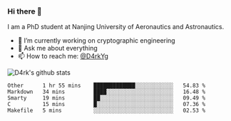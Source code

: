 ### Hi there 👋

I am a PhD student at Nanjing University of Aeronautics and Astronautics.

- 🔭 I’m currently working on cryptographic engineering
- 💬 Ask me about everything
- 📫 How to reach me: [@D4rkYg](https://twitter.com/D4rkYg)

![D4rk's github stats](https://github-readme-stats.vercel.app/api?username=dd4rk&show_icons=true&title_color=fff&icon_color=79ff97&text_color=9f9f9f&bg_color=151515)

<!--START_SECTION:waka-->
```text
Other      1 hr 55 mins    █████████████░░░░░░░░░░░░   54.83 % 
Markdown   34 mins         ████░░░░░░░░░░░░░░░░░░░░░   16.48 % 
Smarty     19 mins         ██░░░░░░░░░░░░░░░░░░░░░░░   09.49 % 
C          15 mins         █░░░░░░░░░░░░░░░░░░░░░░░░   07.36 % 
Makefile   5 mins          ░░░░░░░░░░░░░░░░░░░░░░░░░   02.53 %
```
<!--END_SECTION:waka-->
